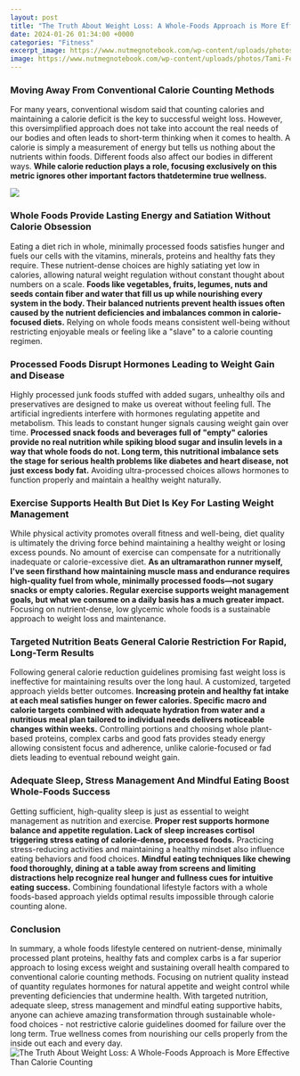 ```yaml
---
layout: post
title: "The Truth About Weight Loss: A Whole-Foods Approach is More Effective Than Calorie Counting"
date: 2024-01-26 01:34:00 +0000
categories: "Fitness"
excerpt_image: https://www.nutmegnotebook.com/wp-content/uploads/photos/Tami-Feb-0th-ad-truth-about-weight-loss.png
image: https://www.nutmegnotebook.com/wp-content/uploads/photos/Tami-Feb-0th-ad-truth-about-weight-loss.png
---
```


### Moving Away From Conventional Calorie Counting Methods  
For many years, conventional wisdom said that counting calories and maintaining a calorie deficit is the key to successful weight loss. However, this oversimplified approach does not take into account the real needs of our bodies and often leads to short-term thinking when it comes to health. A calorie is simply a measurement of energy but tells us nothing about the nutrients within foods. Different foods also affect our bodies in different ways. **While calorie reduction plays a role, focusing exclusively on this metric ignores other important factors thatdetermine true wellness.**

![](https://theweightlossguru.co/wp-content/uploads/2020/11/IMG_1888.jpg)
### Whole Foods Provide Lasting Energy and Satiation Without Calorie Obsession
Eating a diet rich in whole, minimally processed foods satisfies hunger and fuels our cells with the vitamins, minerals, proteins and healthy fats they require. These nutrient-dense choices are highly satiating yet low in calories, allowing natural weight regulation without constant thought about numbers on a scale. **Foods like vegetables, fruits, legumes, nuts and seeds contain fiber and water that fill us up while nourishing every system in the body. Their balanced nutrients prevent health issues often caused by the nutrient deficiencies and imbalances common in calorie-focused diets.** Relying on whole foods means consistent well-being without restricting enjoyable meals or feeling like a "slave" to a calorie counting regimen. 
### Processed Foods Disrupt Hormones Leading to Weight Gain and Disease
Highly processed junk foods stuffed with added sugars, unhealthy oils and preservatives are designed to make us overeat without feeling full. The artificial ingredients interfere with hormones regulating appetite and metabolism. This leads to constant hunger signals causing weight gain over time. **Processed snack foods and beverages full of "empty" calories provide no real nutrition while spiking blood sugar and insulin levels in a way that whole foods do not. Long term, this nutritional imbalance sets the stage for serious health problems like diabetes and heart disease, not just excess body fat.** Avoiding ultra-processed choices allows hormones to function properly and maintain a healthy weight naturally.
### Exercise Supports Health But Diet Is Key For Lasting Weight Management
While physical activity promotes overall fitness and well-being, diet quality is ultimately the driving force behind maintaining a healthy weight or losing excess pounds. No amount of exercise can compensate for a nutritionally inadequate or calorie-excessive diet. **As an ultramarathon runner myself, I've seen firsthand how maintaining muscle mass and endurance requires high-quality fuel from whole, minimally processed foods—not sugary snacks or empty calories. Regular exercise supports weight management goals, but what we consume on a daily basis has a much greater impact.** Focusing on nutrient-dense, low glycemic whole foods is a sustainable approach to weight loss and maintenance.
### Targeted Nutrition Beats General Calorie Restriction For Rapid, Long-Term Results  
Following general calorie reduction guidelines promising fast weight loss is ineffective for maintaining results over the long haul. A customized, targeted approach yields better outcomes. **Increasing protein and healthy fat intake at each meal satisfies hunger on fewer calories. Specific macro and calorie targets combined with adequate hydration from water and a nutritious meal plan tailored to individual needs delivers noticeable changes within weeks.** Controlling portions and choosing whole plant-based proteins, complex carbs and good fats provides steady energy allowing consistent focus and adherence, unlike calorie-focused or fad diets leading to eventual rebound weight gain.  
### Adequate Sleep, Stress Management And Mindful Eating Boost Whole-Foods Success
Getting sufficient, high-quality sleep is just as essential to weight management as nutrition and exercise. **Proper rest supports hormone balance and appetite regulation. Lack of sleep increases cortisol triggering stress eating of calorie-dense, processed foods.** Practicing stress-reducing activities and maintaining a healthy mindset also influence eating behaviors and food choices. **Mindful eating techniques like chewing food thoroughly, dining at a table away from screens and limiting distractions help recognize real hunger and fullness cues for intuitive eating success.** Combining foundational lifestyle factors with a whole foods-based approach yields optimal results impossible through calorie counting alone.
### Conclusion
In summary, a whole foods lifestyle centered on nutrient-dense, minimally processed plant proteins, healthy fats and complex carbs is a far superior approach to losing excess weight and sustaining overall health compared to conventional calorie counting methods. Focusing on nutrient quality instead of quantity regulates hormones for natural appetite and weight control while preventing deficiencies that undermine health. With targeted nutrition, adequate sleep, stress management and mindful eating supportive habits, anyone can achieve amazing transformation through sustainable whole-food choices - not restrictive calorie guidelines doomed for failure over the long term. True wellness comes from nourishing our cells properly from the inside out each and every day.
![The Truth About Weight Loss: A Whole-Foods Approach is More Effective Than Calorie Counting](https://www.nutmegnotebook.com/wp-content/uploads/photos/Tami-Feb-0th-ad-truth-about-weight-loss.png)